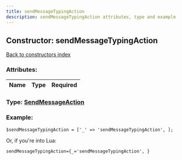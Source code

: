 ```yaml
---
title: sendMessageTypingAction
description: sendMessageTypingAction attributes, type and example
---
```

## Constructor: sendMessageTypingAction  
[Back to constructors index](index.md)



### Attributes:

| Name     |    Type       | Required |
|----------|:-------------:|---------:|



### Type: [SendMessageAction](../types/SendMessageAction.md)


### Example:

```
$sendMessageTypingAction = ['_' => 'sendMessageTypingAction', ];
```  

Or, if you're into Lua:  


```
sendMessageTypingAction={_='sendMessageTypingAction', }

```


